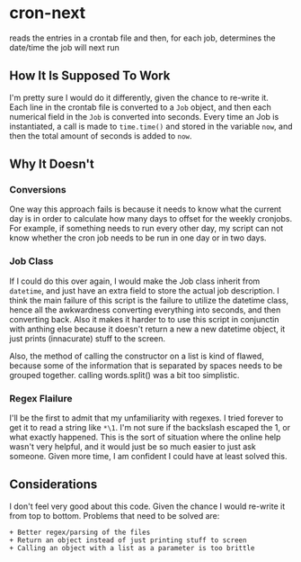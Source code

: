 cron-next
=========

reads the entries in a crontab file and then, for each job, determines the date/time the job will next run

How It Is Supposed To Work
--------

I'm pretty sure I would do it differently, given the chance to re-write it.  
Each line in the crontab file is converted to a `Job` object, and then each numerical
field in the `Job` is converted into seconds.  Every time an Job is instantiated, a call
is made to `time.time()` and stored in the variable `now`, and then the total amount of
seconds is added to `now`.  

Why It Doesn't
-----

### Conversions
One way this approach fails is because it needs to know what the current day is in order 
to calculate how many days to offset for the weekly cronjobs.  For example, if 
something needs to run every other day, my script can not know whether the cron job
needs to be run in one day or in two days.  

### Job Class
If I could do this over again, I would make the Job class inherit from `datetime`,
and just have an extra field to store the actual job description.  I think the main
failure of this script is the failure to utilize the datetime class, hence all the
awkwardness converting everything into seconds, and then converting back.  Also
it makes it harder to to use this script in conjunctin with anthing else because it
doesn't return a new a new datetime object, it just prints (innacurate) stuff to 
the screen.

Also, the method of calling the constructor on a list is kind of flawed, because 
some of the information that is separated by spaces needs to be grouped together. 
calling words.split() was a bit too simplistic.

### Regex Flailure
I'll be the first to admit that my unfamiliarity with regexes.  I tried forever to
get it to read a string like `*\1`.  I'm not sure if the backslash escaped the 1, or
what exactly happened.  This is the sort of situation where the online help wasn't
very helpful, and it would just be so much easier to just ask someone.  Given more 
time, I am confident I could have at least solved this.


Considerations
---

I don't feel very good about this code.  Given the chance I would re-write it from
top to bottom.  Problems that need to be solved are:
    
    + Better regex/parsing of the files
    + Return an object instead of just printing stuff to screen
    + Calling an object with a list as a parameter is too brittle
